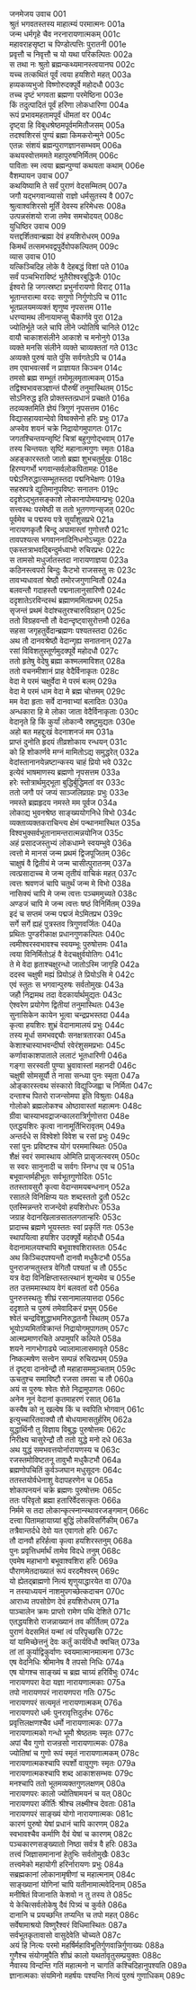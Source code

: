 जनमेजय उवाच	001    
श्रुतं भगवतस्तस्य माहात्म्यं परमात्मनः	001a  
जन्म धर्मगृहे चैव नरनारायणात्मकम्	001c  
महावराहसृष्टा च पिण्डोत्पत्तिः पुरातनी	001e   
प्रवृत्तौ च निवृत्तौ च यो यथा परिकल्पितः	002a  
स तथा नः श्रुतो ब्रह्मन्कथ्यमानस्त्वयानघ	002c  
यच्च तत्कथितं पूर्वं त्वया हयशिरो महत्	003a  
हव्यकव्यभुजो विष्णोरुदक्पूर्वे महोदधौ	003c  
तच्च दृष्टं भगवता ब्रह्मणा परमेष्ठिना	003e   
किं तदुत्पादितं पूर्वं हरिणा लोकधारिणा	004a  
रूपं प्रभावमहतामपूर्वं धीमतां वर	004c  
दृष्ट्वा हि विबुधश्रेष्ठमपूर्वममितौजसम्	005a  
तदश्वशिरसं पुण्यं ब्रह्मा किमकरोन्मुने	005c  
एतन्नः संशयं ब्रह्मन्पुराणज्ञानसम्भवम्	006a  
कथयस्वोत्तममते महापुरुषनिर्मितम्	006c  
पाविताः स्म त्वया ब्रह्मन्पुण्यां कथयता कथाम्	006e   
वैशम्पायन उवाच	007    
कथयिष्यामि ते सर्वं पुराणं वेदसम्मितम्	007a  
जगौ यद्भगवान्व्यासो राज्ञो धर्मसुतस्य वै	007c  
श्रुत्वाश्वशिरसो मूर्तिं देवस्य हरिमेधसः	008a  
उत्पन्नसंशयो राजा तमेव समचोदयत्	008c  
युधिष्ठिर उवाच	009    
यत्तद्दर्शितवान्ब्रह्मा देवं हयशिरोधरम्	009a  
किमर्थं तत्समभवद्वपुर्देवोपकल्पितम्	009c  
व्यास उवाच	010    
यत्किञ्चिदिह लोके वै देहबद्धं विशां पते	010a  
सर्वं पञ्चभिराविष्टं भूतैरीश्वरबुद्धिजैः	010c  
ईश्वरो हि जगत्स्रष्टा प्रभुर्नारायणो विराट्	011a  
भूतान्तरात्मा वरदः सगुणो निर्गुणोऽपि च	011c  
भूतप्रलयमव्यक्तं शृणुष्व नृपसत्तम	011e   
धरण्यामथ लीनायामप्सु चैकार्णवे पुरा	012a  
ज्योतिर्भूते जले चापि लीने ज्योतिषि चानिले	012c  
वायौ चाकाशसंलीने आकाशे च मनोनुगे	013a  
व्यक्ते मनसि संलीने व्यक्ते चाव्यक्ततां गते	013c  
अव्यक्ते पुरुषं याते पुंसि सर्वगतेऽपि च	014a  
तम एवाभवत्सर्वं न प्राज्ञायत किञ्चन	014c  
तमसो ब्रह्म सम्भूतं तमोमूलमृतात्मकम्	015a  
तद्विश्वभावसञ्ज्ञान्तं पौरुषीं तनुमास्थितम्	015c  
सोऽनिरुद्ध इति प्रोक्तस्तत्प्रधानं प्रचक्षते	016a  
तदव्यक्तमिति ज्ञेयं त्रिगुणं नृपसत्तम	016c  
विद्यासहायवान्देवो विष्वक्सेनो हरिः प्रभुः	017a  
अप्स्वेव शयनं चक्रे निद्रायोगमुपागतः	017c  
जगतश्चिन्तयन्सृष्टिं चित्रां बहुगुणोद्भवाम्	017e   
तस्य चिन्तयतः सृष्टिं महानात्मगुणः स्मृतः	018a  
अहङ्कारस्ततो जातो ब्रह्मा शुभचतुर्मुखः	018c  
हिरण्यगर्भो भगवान्सर्वलोकपितामहः	018e   
पद्मेऽनिरुद्धात्सम्भूतस्तदा पद्मनिभेक्षणः	019a  
सहस्रपत्रे द्युतिमानुपविष्टः सनातनः	019c  
ददृशेऽद्भुतसङ्काशे लोकानापोमयान्प्रभुः	020a  
सत्त्वस्थः परमेष्ठी स ततो भूतगणान्सृजत्	020c  
पूर्वमेव च पद्मस्य पत्रे सूर्यांशुसप्रभे	021a  
नारायणकृतौ बिन्दू अपामास्तां गुणोत्तरौ	021c  
तावपश्यत्स भगवाननादिनिधनोऽच्युतः	022a  
एकस्तत्राभवद्बिन्दुर्मध्वाभो रुचिरप्रभः	022c  
स तामसो मधुर्जातस्तदा नारायणाज्ञया	023a  
कठिनस्त्वपरो बिन्दुः कैटभो राजसस्तु सः	023c  
तावभ्यधावतां श्रेष्ठौ तमोरजगुणान्वितौ	024a  
बलवन्तौ गदाहस्तौ पद्मनालानुसारिणौ	024c  
ददृशातेऽरविन्दस्थं ब्रह्माणममितप्रभम्	025a  
सृजन्तं प्रथमं वेदांश्चतुरश्चारुविग्रहान्	025c  
ततो विग्रहवन्तौ तौ वेदान्दृष्ट्वासुरोत्तमौ	026a  
सहसा जगृहतुर्वेदान्ब्रह्मणः पश्यतस्तदा	026c  
अथ तौ दानवश्रेष्ठौ वेदान्गृह्य सनातनान्	027a  
रसां विविशतुस्तूर्णमुदक्पूर्वे महोदधौ	027c  
ततो हृतेषु वेदेषु ब्रह्मा कश्मलमाविशत्	028a  
ततो वचनमीशानं प्राह वेदैर्विनाकृतः	028c  
वेदा मे परमं चक्षुर्वेदा मे परमं बलम्	029a  
वेदा मे परमं धाम वेदा मे ब्रह्म चोत्तमम्	029c  
मम वेदा हृताः सर्वे दानवाभ्यां बलादितः	030a  
अन्धकारा हि मे लोका जाता वेदैर्विनाकृताः	030c  
वेदानृते हि किं कुर्यां लोकान्वै स्रष्टुमुद्यतः	030e   
अहो बत महद्दुःखं वेदनाशनजं मम	031a  
प्राप्तं दुनोति हृदयं तीव्रशोकाय रन्धयन्	031c  
को हि शोकार्णवे मग्नं मामितोऽद्य समुद्धरेत्	032a  
वेदांस्तानानयेन्नष्टान्कस्य चाहं प्रियो भवे	032c  
इत्येवं भाषमाणस्य ब्रह्मणो नृपसत्तम	033a  
हरेः स्तोत्रार्थमुद्भूता बुद्धिर्बुद्धिमतां वर	033c  
ततो जगौ परं जप्यं साञ्जलिप्रग्रहः प्रभुः	033e   
नमस्ते ब्रह्महृदय नमस्ते मम पूर्वज	034a  
लोकाद्य भुवनश्रेष्ठ साङ्ख्ययोगनिधे विभो	034c  
व्यक्ताव्यक्तकराचिन्त्य क्षेमं पन्थानमास्थित	035a  
विश्वभुक्सर्वभूतानामन्तरात्मन्नयोनिज	035c  
अहं प्रसादजस्तुभ्यं लोकधाम्ने स्वयम्भुवे	036a  
त्वत्तो मे मानसं जन्म प्रथमं द्विजपूजितम्	036c  
चाक्षुषं वै द्वितीयं मे जन्म चासीत्पुरातनम्	037a  
त्वत्प्रसादाच्च मे जन्म तृतीयं वाचिकं महत्	037c  
त्वत्तः श्रवणजं चापि चतुर्थं जन्म मे विभो	038a  
नासिक्यं चापि मे जन्म त्वत्तः पञ्चममुच्यते	038c  
अण्डजं चापि मे जन्म त्वत्तः षष्ठं विनिर्मितम्	039a  
इदं च सप्तमं जन्म पद्मजं मेऽमितप्रभ	039c  
सर्गे सर्गे ह्यहं पुत्रस्तव त्रिगुणवर्जितः	040a  
प्रथितः पुण्डरीकाक्ष प्रधानगुणकल्पितः	040c  
त्वमीश्वरस्वभावश्च स्वयम्भूः पुरुषोत्तमः	041a  
त्वया विनिर्मितोऽहं वै वेदचक्षुर्वयोतिगः	041c  
ते मे वेदा हृताश्चक्षुरन्धो जातोऽस्मि जागृहि	042a  
ददस्व चक्षुषी मह्यं प्रियोऽहं ते प्रियोऽसि मे	042c  
एवं स्तुतः स भगवान्पुरुषः सर्वतोमुखः	043a  
जहौ निद्रामथ तदा वेदकार्यार्थमुद्यतः	043c  
ऐश्वरेण प्रयोगेण द्वितीयां तनुमास्थितः	043e   
सुनासिकेन कायेन भूत्वा चन्द्रप्रभस्तदा	044a  
कृत्वा हयशिरः शुभ्रं वेदानामालयं प्रभुः	044c  
तस्य मूर्धा समभवद्द्यौः सनक्षत्रतारका	045a  
केशाश्चास्याभवन्दीर्घा रवेरंशुसमप्रभाः	045c  
कर्णावाकाशपाताले ललाटं भूतधारिणी	046a  
गङ्गा सरस्वती पुण्या भ्रुवावास्तां महानदी	046c  
चक्षुषी सोमसूर्यौ ते नासा सन्ध्या पुनः स्मृता	047a  
ओङ्कारस्त्वथ संस्कारो विद्युज्जिह्वा च निर्मिता	047c  
दन्ताश्च पितरो राजन्सोमपा इति विश्रुताः	048a  
गोलोको ब्रह्मलोकश्च ओष्ठावास्तां महात्मनः	048c  
ग्रीवा चास्याभवद्राजन्कालरात्रिर्गुणोत्तरा	048e   
एतद्धयशिरः कृत्वा नानामूर्तिभिरावृतम्	049a  
अन्तर्दधे स विश्वेशो विवेश च रसां प्रभुः	049c  
रसां पुनः प्रविष्टश्च योगं परममास्थितः	050a  
शैक्षं स्वरं समास्थाय ओमिति प्रासृजत्स्वरम्	050c  
स स्वरः सानुनादी च सर्वगः स्निग्ध एव च	051a  
बभूवान्तर्महीभूतः सर्वभूतगुणोदितः	051c  
ततस्तावसुरौ कृत्वा वेदान्समयबन्धनान्	052a  
रसातले विनिक्षिप्य यतः शब्दस्ततो द्रुतौ	052c  
एतस्मिन्नन्तरे राजन्देवो हयशिरोधरः	053a  
जग्राह वेदानखिलान्रसातलगतान्हरिः	053c  
प्रादाच्च ब्रह्मणे भूयस्ततः स्वां प्रकृतिं गतः	053e   
स्थापयित्वा हयशिर उदक्पूर्वे महोदधौ	054a  
वेदानामालयश्चापि बभूवाश्वशिरास्ततः	054c  
अथ किञ्चिदपश्यन्तौ दानवौ मधुकैटभौ	055a  
पुनराजग्मतुस्तत्र वेगितौ पश्यतां च तौ	055c  
यत्र वेदा विनिक्षिप्तास्तत्स्थानं शून्यमेव च	055e   
तत उत्तममास्थाय वेगं बलवतां वरौ	056a  
पुनरुत्तस्थतुः शीघ्रं रसानामालयात्तदा	056c  
ददृशाते च पुरुषं तमेवादिकरं प्रभुम्	056e   
श्वेतं चन्द्रविशुद्धाभमनिरुद्धतनौ स्थितम्	057a  
भूयोऽप्यमितविक्रान्तं निद्रायोगमुपागतम्	057c  
आत्मप्रमाणरचिते अपामुपरि कल्पिते	058a  
शयने नागभोगाढ्ये ज्वालामालासमावृते	058c  
निष्कल्मषेण सत्त्वेन सम्पन्नं रुचिरप्रभम्	059a  
तं दृष्ट्वा दानवेन्द्रौ तौ महाहासममुञ्चताम्	059c  
ऊचतुश्च समाविष्टौ रजसा तमसा च तौ	060a  
अयं स पुरुषः श्वेतः शेते निद्रामुपागतः	060c  
अनेन नूनं वेदानां कृतमाहरणं रसात्	061a  
कस्यैष को नु खल्वेष किं च स्वपिति भोगवान्	061c  
इत्युच्चारितवाक्यौ तौ बोधयामासतुर्हरिम्	062a  
युद्धार्थिनौ तु विज्ञाय विबुद्धः पुरुषोत्तमः	062c  
निरीक्ष्य चासुरेन्द्रौ तौ ततो युद्धे मनो दधे	063a  
अथ युद्धं समभवत्तयोर्नारायणस्य च	063c  
रजस्तमोविष्टतनू तावुभौ मधुकैटभौ	064a  
ब्रह्मणोपचितिं कुर्वञ्जघान मधुसूदनः	064c  
ततस्तयोर्वधेनाशु वेदापहरणेन च	065a  
शोकापनयनं चक्रे ब्रह्मणः पुरुषोत्तमः	065c  
ततः परिवृतो ब्रह्मा हतारिर्वेदसत्कृतः	066a  
निर्ममे स तदा लोकान्कृत्स्नान्स्थावरजङ्गमान्	066c  
दत्त्वा पितामहायाग्र्यां बुद्धिं लोकविसर्गिकीम्	067a  
तत्रैवान्तर्दधे देवो यत एवागतो हरिः	067c  
तौ दानवौ हरिर्हत्वा कृत्वा हयशिरस्तनुम्	068a  
पुनः प्रवृत्तिधर्मार्थं तामेव विदधे तनुम्	068c  
एवमेष महाभागो बभूवाश्वशिरा हरिः	069a  
पौराणमेतदाख्यातं रूपं वरदमैश्वरम्	069c  
यो ह्येतद्ब्राह्मणो नित्यं शृणुयाद्धारयेत वा	070a  
न तस्याध्ययनं नाशमुपगच्छेत्कदाचन	070c  
आराध्य तपसोग्रेण देवं हयशिरोधरम्	071a  
पाञ्चालेन क्रमः प्राप्तो रामेण पथि देशिते	071c  
एतद्धयशिरो राजन्नाख्यानं तव कीर्तितम्	072a  
पुराणं वेदसमितं यन्मां त्वं परिपृच्छसि	072c  
यां यामिच्छेत्तनुं देवः कर्तुं कार्यविधौ क्वचित्	073a  
तां तां कुर्याद्विकुर्वाणः स्वयमात्मानमात्मना	073c  
एष वेदनिधिः श्रीमानेष वै तपसो निधिः	074a  
एष योगश्च साङ्ख्यं च ब्रह्म चाग्र्यं हरिर्विभुः	074c  
नारायणपरा वेदा यज्ञा नारायणात्मकाः	075a  
तपो नारायणपरं नारायणपरा गतिः	075c  
नारायणपरं सत्यमृतं नारायणात्मकम्	076a  
नारायणपरो धर्मः पुनरावृत्तिदुर्लभः	076c  
प्रवृत्तिलक्षणश्चैव धर्मो नारायणात्मकः	077a  
नारायणात्मको गन्धो भूमौ श्रेष्ठतमः स्मृतः	077c  
अपां चैव गुणो राजन्रसो नारायणात्मकः	078a  
ज्योतिषां च गुणो रूपं स्मृतं नारायणात्मकम्	078c  
नारायणात्मकश्चापि स्पर्शो वायुगुणः स्मृतः	079a  
नारायणात्मकश्चापि शब्द आकाशसम्भवः	079c  
मनश्चापि ततो भूतमव्यक्तगुणलक्षणम्	080a  
नारायणपरः कालो ज्योतिषामयनं च यत्	080c  
नारायणपरा कीर्तिः श्रीश्च लक्ष्मीश्च देवताः	081a  
नारायणपरं साङ्ख्यं योगो नारायणात्मकः	081c  
कारणं पुरुषो येषां प्रधानं चापि कारणम्	082a  
स्वभावश्चैव कर्माणि दैवं येषां च कारणम्	082c  
पञ्चकारणसङ्ख्यातो निष्ठा सर्वत्र वै हरिः	083a  
तत्त्वं जिज्ञासमानानां हेतुभिः सर्वतोमुखैः	083c  
तत्त्वमेको महायोगी हरिर्नारायणः प्रभुः	084a  
सब्रह्मकानां लोकानामृषीणां च महात्मनाम्	084c  
साङ्ख्यानां योगिनां चापि यतीनामात्मवेदिनाम्	085a  
मनीषितं विजानाति केशवो न तु तस्य ते	085c  
ये केचित्सर्वलोकेषु दैवं पित्र्यं च कुर्वते	086a  
दानानि च प्रयच्छन्ति तप्यन्ति च तपो महत्	086c  
सर्वेषामाश्रयो विष्णुरैश्वरं विधिमास्थितः	087a  
सर्वभूतकृतावासो वासुदेवेति चोच्यते	087c  
अयं हि नित्यः परमो महर्षिर्महाविभूतिर्गुणवान्निर्गुणाख्यः	088a  
गुणैश्च संयोगमुपैति शीघ्रं कालो यथर्तावृतुसम्प्रयुक्तः	088c  
नैवास्य विन्दन्ति गतिं महात्मनो न चागतिं कश्चिदिहानुपश्यति	089a  
ज्ञानात्मकाः संयमिनो महर्षयः पश्यन्ति नित्यं पुरुषं गुणाधिकम्	089c  

